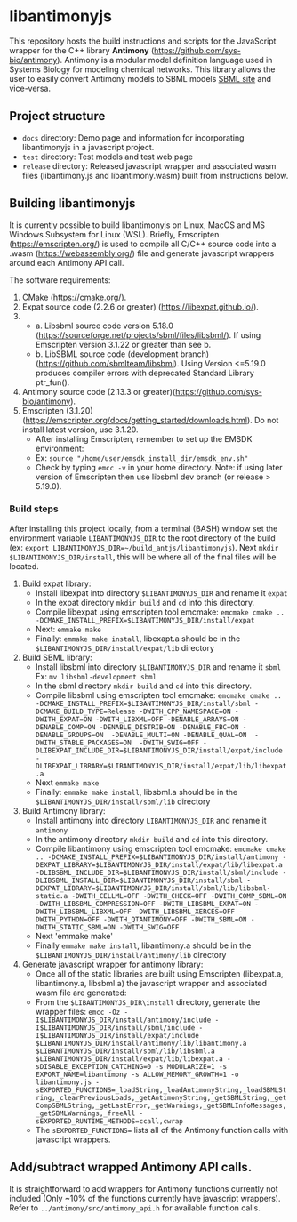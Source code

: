 
# libantimonyjs

This repository hosts the build instructions and scripts for the JavaScript wrapper for the C++ library <strong>Antimony</strong> (https://github.com/sys-bio/antimony). Antimony is a modular model definition language used in Systems Biology for modeling chemical networks. This library allows the user to easily convert Antimony models to SBML models [SBML site](https://sbml.org) and vice-versa. 

## Project structure
- `docs` directory: Demo page and information for incorporating libantimonyjs in a javascript project.
- `test` directory: Test models and test web page
- `release` directory: Released javascript wrapper and associated wasm files (libantimony.js and libantimony.wasm) built from instructions below.

## Building libantimonyjs
It is currently possible to build libantimonyjs on Linux, MacOS and MS Windows Subsystem for Linux (WSL). Briefly, Emscripten (https://emscripten.org/) is used to compile all C/C++ source code into a .wasm (https://webassembly.org/) file and generate javascript wrappers around each Antimony API call.

The software requirements:
1. CMake (https://cmake.org/).
2. Expat source code (2.2.6 or greater) (https://libexpat.github.io/).
3. * a. Libsbml source code version 5.18.0 (https://sourceforge.net/projects/sbml/files/libsbml/). If using Emscripten version 3.1.22 or greater than see b.
   * b. LibSBML source code (development branch) (https://github.com/sbmlteam/libsbml). Using Version <=5.19.0 produces compiler errors with deprecated Standard Library ptr_fun().
5. Antimony source code (2.13.3 or greater)(https://github.com/sys-bio/antimony).
6. Emscripten (3.1.20) (https://emscripten.org/docs/getting_started/downloads.html). Do not install latest version, use 3.1.20.
   - After installing Emscripten, remember to set up the EMSDK environment: 
   - Ex: ``` source "/home/user/emsdk_install_dir/emsdk_env.sh" ```
   - Check by typing `emcc -v` in your home directory.
   Note: if using later version of Emscripten then use libsbml dev branch (or release > 5.19.0).

### Build steps
After installing this project locally, from a terminal (BASH) window set the environment variable `LIBANTIMONYJS_DIR` to the root directory of the build (ex: `export LIBANTIMONYJS_DIR=~/build_antjs/libantimonyjs`). Next `mkdir $LIBANTIMONYJS_DIR/install`, this will be where all of the final files will be located.

1. Build expat library:
   - Install libexpat into directory `$LIBANTIMONYJS_DIR` and rename it `expat`
   - In the expat directory `mkdir build` and `cd` into this directory.
   - Compile libexpat using emscripten tool emcmake:
     `emcmake cmake .. -DCMAKE_INSTALL_PREFIX=$LIBANTIMONYJS_DIR/install/expat`
   - Next: `emmake make`
   - Finally: `emmake make install`, libexapt.a should be in the `$LIBANTIMONYJS_DIR/install/expat/lib` directory 
2. Build SBML library:
   - Install libsbml into directory `$LIBANTIMONYJS_DIR` and rename it `sbml`
     Ex: `mv libsbml-development sbml`
   - In the sbml directory `mkdir build` and `cd` into this directory.
   - Compile libsbml using emscripten tool emcmake:
     `emcmake cmake .. -DCMAKE_INSTALL_PREFIX=$LIBANTIMONYJS_DIR/install/sbml -DCMAKE_BUILD_TYPE=Release -DWITH_CPP_NAMESPACE=ON -DWITH_EXPAT=ON -DWITH_LIBXML=OFF -DENABLE_ARRAYS=ON -DENABLE_COMP=ON -DENABLE_DISTRIB=ON -DENABLE_FBC=ON -DENABLE_GROUPS=ON  -DENABLE_MULTI=ON -DENABLE_QUAL=ON  -DWITH_STABLE_PACKAGES=ON  -DWITH_SWIG=OFF -DLIBEXPAT_INCLUDE_DIR=$LIBANTIMONYJS_DIR/install/expat/include -DLIBEXPAT_LIBRARY=$LIBANTIMONYJS_DIR/install/expat/lib/libexpat.a`
   - Next `emmake make`
   - Finally: `emmake make install`, libsbml.a should be in the `$LIBANTIMONYJS_DIR/install/sbml/lib` directory 
3. Build Antimony library:
   - Install antimony into directory `LIBANTIMONYJS_DIR` and rename it `antimony`
   - In the antimony directory `mkdir build` and `cd` into this directory.
   - Compile libantimony using emscripten tool emcmake:
     `emcmake cmake .. -DCMAKE_INSTALL_PREFIX=$LIBANTIMONYJS_DIR/install/antimony -DEXPAT_LIBRARY=$LIBANTIMONYJS_DIR/install/expat/lib/libexpat.a -DLIBSBML_INCLUDE_DIR=$LIBANTIMONYJS_DIR/install/sbml/include -DLIBSBML_INSTALL_DIR=$LIBANTIMONYJS_DIR/install/sbml -DEXPAT_LIBRARY=$LIBANTIMONYJS_DIR/install/sbml/lib/libsbml-static.a -DWITH_CELLML=OFF -DWITH_CHECK=OFF -DWITH_COMP_SBML=ON -DWITH_LIBSBML_COMPRESSION=OFF -DWITH_LIBSBML_EXPAT=ON -DWITH_LIBSBML_LIBXML=OFF -DWITH_LIBSBML_XERCES=OFF -DWITH_PYTHON=OFF -DWITH_QTANTIMONY=OFF -DWITH_SBML=ON -DWITH_STATIC_SBML=ON -DWITH_SWIG=OFF`
   - Next 'emmake make'
   - Finally `emmake make install`, libantimony.a should be in the `$LIBANTIMONYJS_DIR/install/antimony/lib` directory
4. Generate javascript wrapper for antimony library:
   - Once all of the static libraries are built using Emscripten (libexpat.a, libantimony.a, libsbml.a) the javascript wrapper and associated wasm file are generated:
   - From the `$LIBANTIMONYJS_DIR\install` directory, generate the wrapper files:
     `emcc -Oz -I$LIBANTIMONYJS_DIR/install/antimony/include -I$LIBANTIMONYJS_DIR/install/sbml/include -I$LIBANTIMONYJS_DIR/install/expat/include  $LIBANTIMONYJS_DIR/install/antimony/lib/libantimony.a $LIBANTIMONYJS_DIR/install/sbml/lib/libsbml.a $LIBANTIMONYJS_DIR/install/expat/lib/libexpat.a -sDISABLE_EXCEPTION_CATCHING=0 -s MODULARIZE=1 -s EXPORT_NAME=libantimony -s ALLOW_MEMORY_GROWTH=1 -o libantimony.js -sEXPORTED_FUNCTIONS=_loadString,_loadAntimonyString,_loadSBMLString,_clearPreviousLoads,_getAntimonyString,_getSBMLString,_getCompSBMLString,_getLastError,_getWarnings,_getSBMLInfoMessages,_getSBMLWarnings,_freeAll -sEXPORTED_RUNTIME_METHODS=ccall,cwrap`
   - The `sEXPORTED_FUNCTIONS=` lists all of the Antimony function calls with javascript wrappers.  
     
## Add/subtract wrapped Antimony API calls.
It is straightforward to add wrappers for Antimony functions currently not included (Only ~10% of the functions currently have javascript wrappers). Refer to `../antimony/src/antimony_api.h` for available function calls.
